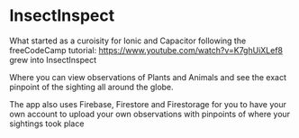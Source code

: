 # InsectInspect

What started as a curoisity for Ionic and Capacitor following the freeCodeCamp tutorial: https://www.youtube.com/watch?v=K7ghUiXLef8 grew into InsectInspect

Where you can view observations of Plants and Animals and see the exact pinpoint of the sighting all around the globe. 

The app also uses Firebase, Firestore and Firestorage for you to have your own account to upload your own observations with pinpoints of where your sightings took place
